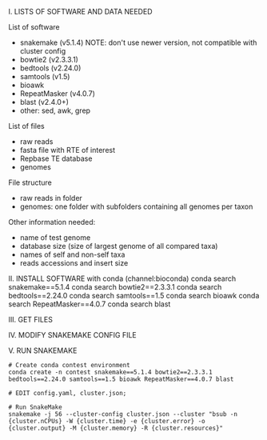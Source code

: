 
I. LISTS OF SOFTWARE AND DATA NEEDED

List of software
- snakemake (v5.1.4) NOTE: don't use newer version, not compatible with cluster config
- bowtie2 (v2.3.3.1)
- bedtools (v2.24.0)
- samtools (v1.5) 
- bioawk
- RepeatMasker (v4.0.7)
- blast (v2.4.0+)
- other: sed, awk, grep

List of files
- raw reads
- fasta file with RTE of interest
- Repbase TE database
- genomes

File structure
- raw reads in folder
- genomes: one folder with subfolders containing all genomes per taxon

Other information needed:
- name of test genome
- database size (size of largest genome of all compared taxa) 
- names of self and non-self taxa
- reads accessions and insert size


II. INSTALL SOFTWARE with conda (channel:bioconda) 
conda search snakemake==5.1.4
conda search bowtie2==2.3.3.1
conda search bedtools==2.24.0
conda search samtools==1.5
conda search bioawk 
conda search RepeatMasker==4.0.7
conda search blast 


III. GET FILES

IV. MODIFY SNAKEMAKE CONFIG FILE

V. RUN SNAKEMAKE

```
# Create conda contest environment 
conda create -n contest snakemake==5.1.4 bowtie2==2.3.3.1 bedtools==2.24.0 samtools==1.5 bioawk RepeatMasker==4.0.7 blast

# EDIT config.yaml, cluster.json; 

# Run SnakeMake
snakemake -j 56 --cluster-config cluster.json --cluster "bsub -n {cluster.nCPUs} -W {cluster.time} -e {cluster.error} -o {cluster.output} -M {cluster.memory} -R {cluster.resources}"
``` 


